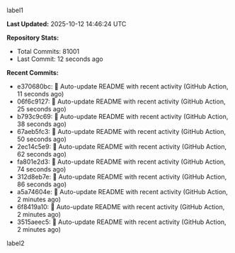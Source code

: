 
label1 
<!-- ACTIVITY_START -->
**Last Updated:** 2025-10-12 14:46:24 UTC

**Repository Stats:**
- Total Commits: 81001
- Last Commit: 12 seconds ago

**Recent Commits:**
- e370680bc: 🤖 Auto-update README with recent activity (GitHub Action, 11 seconds ago)
- 06f6c9127: 🤖 Auto-update README with recent activity (GitHub Action, 25 seconds ago)
- b793c9c69: 🤖 Auto-update README with recent activity (GitHub Action, 38 seconds ago)
- 67aeb5fc3: 🤖 Auto-update README with recent activity (GitHub Action, 50 seconds ago)
- 2ec14c5e9: 🤖 Auto-update README with recent activity (GitHub Action, 62 seconds ago)
- fa801e2d3: 🤖 Auto-update README with recent activity (GitHub Action, 74 seconds ago)
- 312d8eb7e: 🤖 Auto-update README with recent activity (GitHub Action, 86 seconds ago)
- a5a74604e: 🤖 Auto-update README with recent activity (GitHub Action, 2 minutes ago)
- 6f8419a10: 🤖 Auto-update README with recent activity (GitHub Action, 2 minutes ago)
- 3515aeec5: 🤖 Auto-update README with recent activity (GitHub Action, 2 minutes ago)
<!-- ACTIVITY_END -->

label2
